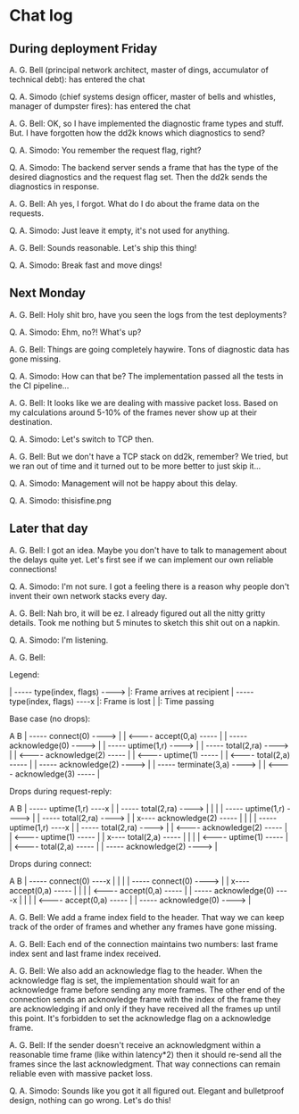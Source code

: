 Chat log
========

During deployment Friday
------------------------

A. G. Bell (principal network architect, master of dings, accumulator of
technical debt): has entered the chat

Q. A. Simodo (chief systems design officer, master of bells and whistles,
manager of dumpster fires): has entered the chat

A. G. Bell: OK, so I have implemented the diagnostic frame types and stuff.
            But. I have forgotten how the dd2k knows which diagnostics to send?

Q. A. Simodo: You remember the request flag, right?

Q. A. Simodo: The backend server sends a frame that has the type of the desired
              diagnostics and the request flag set. Then the dd2k sends the
              diagnostics in response.

A. G. Bell: Ah yes, I forgot. What do I do about the frame data on the requests.

Q. A. Simodo: Just leave it empty, it's not used for anything.

A. G. Bell: Sounds reasonable. Let's ship this thing!

Q. A. Simodo: Break fast and move dings!

Next Monday
-----------

A. G. Bell: Holy shit bro, have you seen the logs from the test deployments?

Q. A. Simodo: Ehm, no?! What's up?

A. G. Bell: Things are going completely haywire. Tons of diagnostic data has
            gone missing.

Q. A. Simodo: How can that be? The implementation passed all the tests in the CI
              pipeline...

A. G. Bell: It looks like we are dealing with massive packet loss. Based on my
            calculations around 5-10% of the frames never show up at their
            destination.

Q. A. Simodo: Let's switch to TCP then.

A. G. Bell: But we don't have a TCP stack on dd2k, remember? We tried, but we
            ran out of time and it turned out to be more better to just skip
            it...

Q. A. Simodo: Management will not be happy about this delay.

Q. A. Simodo: thisisfine.png

Later that day
--------------

A. G. Bell: I got an idea. Maybe you don't have to talk to management about the
            delays quite yet. Let's first see if we can implement our own
            reliable connections!

Q. A. Simodo: I'm not sure. I got a feeling there is a reason why people don't
              invent their own network stacks every day.

A. G. Bell: Nah bro, it will be ez. I already figured out all the nitty gritty
            details. Took me nothing but 5 minutes to sketch this shit out on a
            napkin.

Q. A. Simodo: I'm listening.

A. G. Bell:

Legend:

  | ----- type(index, flags) ----> |: Frame arrives at recipient
  | ----- type(index, flags) ----x |: Frame is lost
  |                                |: Time passing

Base case (no drops):

  A                            B
  | ----- connect(0)     ----> |
  | <---- accept(0,a)    ----- |
  | ----- acknowledge(0) ----> |
  | ----- uptime(1,r)    ----> |
  | ----- total(2,ra)    ----> |
  | <---- acknowledge(2) ----- |
  | <---- uptime(1)      ----- |
  | <---- total(2,a)     ----- |
  | ----- acknowledge(2) ----> |
  | ----- terminate(3,a) ----> |
  | <---- acknowledge(3) ----- |

Drops during request-reply:

  A                            B
  | ----- uptime(1,r)    ----x |
  | ----- total(2,ra)    ----> |
  |                            |
  | ----- uptime(1,r)    ----> |
  | ----- total(2,ra)    ----> |
  | x---- acknowledge(2) ----- |
  |                            |
  | ----- uptime(1,r)    ----x |
  | ----- total(2,ra)    ----> |
  | <---- acknowledge(2) ----- |
  | <---- uptime(1)      ----- |
  | x---- total(2,a)     ----- |
  |                            |
  | <---- uptime(1)      ----- |
  | <---- total(2,a)     ----- |
  | ----- acknowledge(2) ----> |

Drops during connect:

  A                            B
  | ----- connect(0)     ----x |
  |                            |
  | ----- connect(0)     ----> |
  | x---- accept(0,a)    ----- |
  |                            |
  | <---- accept(0,a)    ----- |
  | ----- acknowledge(0) ----x |
  |                            |
  | <---- accept(0,a)    ----- |
  | ----- acknowledge(0) ----> |

A. G. Bell: We add a frame index field to the header. That way we can keep track
            of the order of frames and whether any frames have gone missing.

A. G. Bell: Each end of the connection maintains two numbers: last frame index
            sent and last frame index received.

A. G. Bell: We also add an acknowledge flag to the header. When the acknowledge
            flag is set, the implementation should wait for an acknowledge frame
            before sending any more frames. The other end of the connection
            sends an acknowledge frame with the index of the frame they are
            acknowledging if and only if they have received all the frames up
            until this point. It's forbidden to set the acknowledge flag on a
            acknowledge frame.

A. G. Bell: If the sender doesn't receive an acknowledgment within a reasonable
            time frame (like within latency*2) then it should re-send all the
            frames since the last acknowledgment. That way connections can
            remain reliable even with massive packet loss.

Q. A. Simodo: Sounds like you got it all figured out. Elegant and bulletproof
              design, nothing can go wrong. Let's do this!
